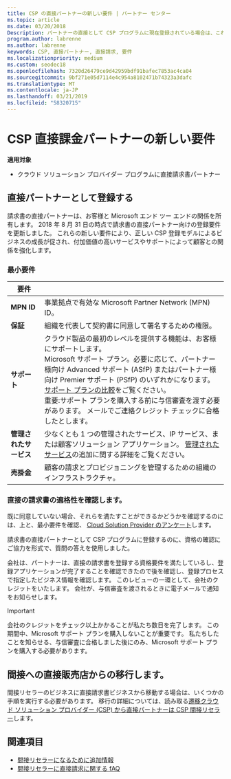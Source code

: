 ```yaml
---
title: CSP の直接パートナーの新しい要件 | パートナー センター
ms.topic: article
ms.date: 03/20/2018
Description: パートナーの直接として CSP プログラムに現在登録されている場合は、これらの更新されたサポートとサービスの要件を満たすために準備する必要があります。
program.author: labrenne
ms.author: labrenne
keywords: CSP, 直接パートナー, 直接請求, 要件
ms.localizationpriority: medium
ms.custom: seodec18
ms.openlocfilehash: 7320d26479ce9d42959bdf91bafec7853ac4ca04
ms.sourcegitcommit: 9bf271e05d7114e4c954a8102471b74323a3dafc
ms.translationtype: MT
ms.contentlocale: ja-JP
ms.lasthandoff: 03/21/2019
ms.locfileid: "58320715"
---
```

# <a name="csp-direct-bill-partner-new-requirements"></a>CSP 直接課金パートナーの新しい要件

**適用対象**

- クラウド ソリューション プロバイダー プログラムに直接請求書パートナー

## <a name="enroll-as-a-direct-partner"></a>直接パートナーとして登録する

請求書の直接パートナーは、お客様と Microsoft エンド ツー エンドの関係を所有します。 2018 年 8 月 31 日の時点で請求書の直接パートナー向けの登録要件を更新しました。 これらの新しい要件により、正しい CSP 登録モデルによるビジネスの成長が促され、付加価値の高いサービスやサポートによって顧客との関係を強化します。

### <a name="minimum-requirements"></a>最小要件

|**要件**|                             |
|--------------------------------|--------------------------------------------------------------|
|**MPN ID**   |事業拠点で有効な Microsoft Partner Network (MPN) ID。    |
|**保証**   |組織を代表して契約書に同意して署名するための権限。|
|**サポート**   |クラウド製品の最初のレベルを提供する機能は、お客様にサポートします。 <br>Microsoft サポート プラン。必要に応じて、パートナー様向け Advanced サポート (ASfP) またはパートナー様向け Premier サポート (PSfP) のいずれかになります。 [サポート プランの比較](https://partner.microsoft.com/en-US/support/partnersupport)をご覧ください。<br> 重要:サポート プランを購入する前に与信審査を渡す必要があります。 メールでご連絡クレジット チェックに合格したとします。 |
|**管理されたサービス**   |少なくとも 1 つの管理されたサービス、IP サービス、または顧客ソリューション アプリケーション。 [管理されたサービス](https://partner.microsoft.com/en-US/business-opportunities/managed-services-provider)の追加に関する詳細をご覧ください。|
|**売掛金** |顧客の請求とプロビジョニングを管理するための組織のインフラストラクチャ。

### <a name="verify-direct-bill-eligibility"></a>直接の請求書の適格性を確認します。

既に同意していない場合、それらを満たすことができるかどうかを確認するのには、上と、最小要件を確認、 [Cloud Solution Provider のアンケート](https://partner.microsoft.com/cloud-solution-provider/assessment)します。

請求書の直接パートナーとして CSP プログラムに登録するのに、資格の確認にご協力を形式で、質問の答えを使用しました。

会社は、パートナーは、直接の請求書を登録する資格要件を満たしているし、登録アプリケーションが完了することを確認できたので後を確認し、登録プロセスで指定したビジネス情報を確認します。 このレビューの一環として、会社のクレジットをいたします。 会社が、与信審査を渡されるときに電子メールで通知をお知らせします。

>[!IMPORTANT]
>会社のクレジットをチェック以上かかることが私たち数日を完了します。 この期間中、Microsoft サポート プランを購入しないことが重要です。 私たちしたことを知らせる、与信審査に合格しました後にのみ、Microsoft サポート プランを購入する必要があります。

## <a name="transition-from-direct-to-indirect-reseller"></a>間接への直接販売店からの移行します。

間接リセラーのビジネスに直接請求書ビジネスから移動する場合は、いくつかの手順を実行する必要があります。 移行の詳細については、読み取る[遷移クラウド ソリューション プロバイダー (CSP) から直接パートナーは CSP 間接リセラー](transition-direct-to-indirect.md)します。 

## <a name="see-also"></a>関連項目

- [間接リセラーになるために追加情報](https://assetsprod.microsoft.com/csp-directbill-to-indirect-transition.pdf)
- [間接リセラーに直接請求に関する fAQ](https://assetsprod.microsoft.com/mpn/direct-bill-partner-faq.pdf)
